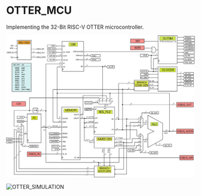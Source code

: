 # OTTER_MCU

Implementing the 32-Bit RISC-V OTTER microcontroller.

![OTTER_ARCHITECTURE](https://github.com/ryanleontini/OTTER/blob/main/OTTER_architecture_1_09.jpg?raw=true)

![OTTER_SIMULATION](https://github.com/ryanleontini/OTTER/blob/main/miniOTTERsim.PNG?raw=true)
